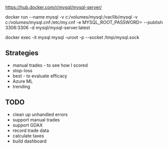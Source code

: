 
https://hub.docker.com/r/mysql/mysql-server/

docker run --name mysql -v c:/volumes/mysql:/var/lib/mysql -v c:/volumes/mysql.cnf:/etc/my.cnf -e MYSQL_ROOT_PASSWORD=<pw> --publish 3306:3306 -d mysql/mysql-server:latest

docker exec -it mysql mysql -uroot -p --socket /tmp/mysql.sock

## Strategies

* manual trades - to see how I scored
* stop-loss
* best - to evaluate efficacy
* Azure ML
* trending

## TODO

* clean up unhandled errors
* support manual trades
* support GDAX
* record trade data
* calculate taxes
* build dashboard

